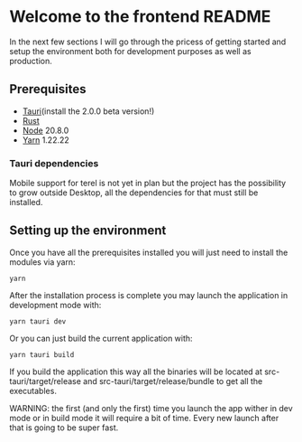 
# Welcome to the frontend README
In the next few sections I will go through the pricess of getting started and setup the environment both for development purposes as well as production.

## Prerequisites

- [Tauri](https://v2.tauri.app/start/prerequisites/)(install the 2.0.0 beta version!)
- [Rust](https://www.rust-lang.org/tools/install)
- [Node](https://nodejs.org/en) 20.8.0
- [Yarn](https://classic.yarnpkg.com/en/docs/install#mac-stable) 1.22.22

### Tauri dependencies
Mobile support for terel is not yet in plan but the project has the possibility to grow outside Desktop, all the dependencies for that must still be installed.

## Setting up the environment

Once you have all the prerequisites installed you will just need to install the modules via yarn:

`yarn`

After the installation process is complete you may launch the application in development mode with:

`yarn tauri dev`

Or you can just build the current application with:

`yarn tauri build`

If you build the application this way all the binaries will be located at src-tauri/target/release and src-tauri/target/release/bundle to get all the executables.

WARNING: the first (and only the first) time you launch the app wither in dev mode or in build mode it will require a bit of time. Every new launch after that is going to be super fast.
